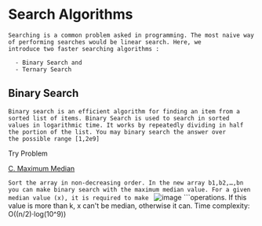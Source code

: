 # Search Algorithms
```
Searching is a common problem asked in programming. The most naive way of performing searches would be linear search. Here, we 
introduce two faster searching algorithms :

  - Binary Search and
  - Ternary Search
```

## Binary Search
```
Binary search is an efficient algorithm for finding an item from a sorted list of items. Binary Search is used to search in sorted
values in logarithmic time. It works by repeatedly dividing in half the portion of the list. You may binary search the answer over 
the possible range [1,2e9]
```
Try Problem

[C. Maximum Median](https://codeforces.com/contest/1201/problem/C)

```Sort the array in non-decreasing order. In the new array b1,b2,…,bn you can make binary search with the maximum median value. For a given median value (x), it is required to make ``` ![image](https://user-images.githubusercontent.com/59710234/158398223-1986dcd2-bbe3-4156-8c98-ffd338bf4c72.png) ```operations. If this value is more than k, x can't be median, otherwise it can. 
Time complexity: O((n/2)⋅log(10^9))
